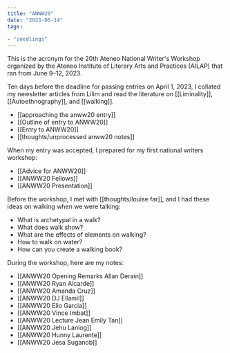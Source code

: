 ```yaml
---
title: "ANWW20"
date: "2023-06-14"
tags:

- "seedlings"
---
```

This is the acronym for the 20th Ateneo National Writer's Workshop organized by the Ateneo Institute of Literary Arts and Practices (AILAP) that ran from June 9–12, 2023.

Ten days before the deadline for passing entries on April 1, 2023, I collated my newsletter articles from Lilim and read the literature on [[Liminality]], [[Autoethnography]], and [[walking]].

- [[approaching the anww20 entry]]
- [[Outline of entry to ANWW20]]
- [[Entry to ANWW20]]
- [[thoughts/unprocessed anww20 notes]]

When my entry was accepted, I prepared for my first national writers workshop:
- [[Advice for ANWW20]]
- [[ANWW20 Fellows]]
- [[ANWW20 Presentation]]

Before the workshop, I met with [[thoughts/louise far]], and I had these ideas on walking when we were talking:
- What is archetypal in a walk?
- What does walk show?
- What are the effects of elements on walking?
- How to walk on water?
- How can you create a walking book?

During the workshop, here are my notes:

- [[ANWW20 Opening Remarks Allan Derain]]
- [[ANWW20 Ryan Alcarde]]
- [[ANWW20 Amanda Cruz]]
- [[ANWW20 DJ Ellamil]]
- [[ANWW20 Elio Garcia]]
- [[ANWW20 Vince Imbat]]
- [[ANWW20 Lecture Jean Emily Tan]]
- [[ANWW20 Jehu Laniog]]
- [[ANWW20 Hunny Laurente]]
- [[ANWW20 Jesa Suganob]]
